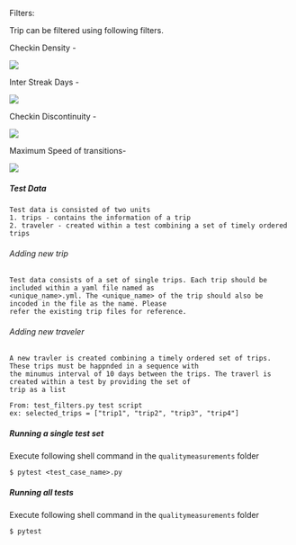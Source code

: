 Filters:

Trip can be filtered using following filters. 

Checkin Density -

   <img src="https://render.githubusercontent.com/render/math?math=Checkin-density = \frac{days\: with\: check-in}{days}">
 

Inter Streak Days - 
   
   <img src="https://render.githubusercontent.com/render/math?math=Checkin-density = Inter\:Streak\:Days = \frac{\sum_{i=1}^{number \, of\, streaks -1} Last\,Date_{streak_i} - First \, Date_{streak_{i+1}}}{maximum\: possible\: unchecked\: days}">


Checkin Discontinuity -

<img src="https://render.githubusercontent.com/render/math?math=Check-in\:discontinuity\:= \frac{number \:of\: streaks -1 }{maximum\: possible\: number\: of\: streaks - 1}">

 Maximum Speed of transitions-
 
 <img src="https://render.githubusercontent.com/render/math?math=Max\: speed = Max\{speed\: of\: transitions\}">
 
##### Test Data
 
    Test data is consisted of two units
    1. trips - contains the information of a trip
    2. traveler - created within a test combining a set of timely ordered trips 
    
###### Adding new trip
    Test data consists of a set of single trips. Each trip should be included within a yaml file named as 
    <unique_name>.yml. The <unique_name> of the trip should also be incoded in the file as the name. Please
    refer the existing trip files for reference. 
    
###### Adding new traveler
    A new travler is created combining a timely ordered set of trips. These trips must be happnded in a sequence with 
    the minumus interval of 10 days between the trips. The traverl is created within a test by providing the set of
    trip as a list
    
    From: test_filters.py test script
    ex: selected_trips = ["trip1", "trip2", "trip3", "trip4"]



##### Running a single test set

Execute following shell command in the `qualitymeasurements` folder

   `$ pytest <test_case_name>.py`

##### Running all tests

Execute following shell command in the `qualitymeasurements` folder

   `$ pytest`